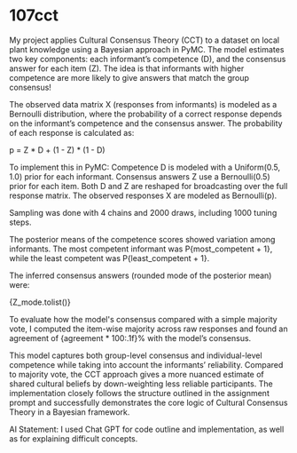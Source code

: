 # 107cct

My project applies Cultural Consensus Theory (CCT) to a dataset on local plant knowledge using a Bayesian approach in PyMC. The model estimates two key components: each informant’s competence (D), and the consensus answer for each item (Z). The idea is that informants with higher competence are more likely to give answers that match the group consensus!

The observed data matrix X (responses from informants) is modeled as a Bernoulli distribution, where the probability of a correct response depends on the informant’s competence and the consensus answer. The probability of each response is calculated as:

p = Z * D + (1 - Z) * (1 - D)

To implement this in PyMC:
Competence D is modeled with a Uniform(0.5, 1.0) prior for each informant.
Consensus answers Z use a Bernoulli(0.5) prior for each item.
Both D and Z are reshaped for broadcasting over the full response matrix.
The observed responses X are modeled as Bernoulli(p).

Sampling was done with 4 chains and 2000 draws, including 1000 tuning steps.

The posterior means of the competence scores showed variation among informants. The most competent informant was P{most_competent + 1}, while the least competent was P{least_competent + 1}.

The inferred consensus answers (rounded mode of the posterior mean) were:

{Z_mode.tolist()}

To evaluate how the model's consensus compared with a simple majority vote, I computed the item-wise majority across raw responses and found an agreement of {agreement * 100:.1f}% with the model’s consensus.

This model captures both group-level consensus and individual-level competence while taking into account the informants’ reliability. Compared to majority vote, the CCT approach gives a more nuanced estimate of shared cultural beliefs by down-weighting less reliable participants. The implementation closely follows the structure outlined in the assignment prompt and successfully demonstrates the core logic of Cultural Consensus Theory in a Bayesian framework.

AI Statement: I used Chat GPT for code outline and implementation, as well as for explaining difficult concepts. 
